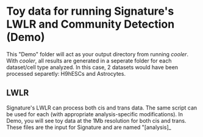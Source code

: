 # Toy data for running Signature's LWLR and Community Detection (Demo)
This "Demo" folder will act as your output directory from running _cooler_. With _cooler_, all results are generated in a seperate folder for each dataset/cell type analyzed. In this case, 2 datasets would have been processed separetly: H9hESCs and Astrocytes.

## LWLR
Signature's LWLR can process both cis and trans data. The same script can be used for each (with appropriate analysis-specific modifications). In Demo, you will see toy data at the 1Mb resolution for both cis and trans. These files are the input for Signature and are named "[analysis]_
